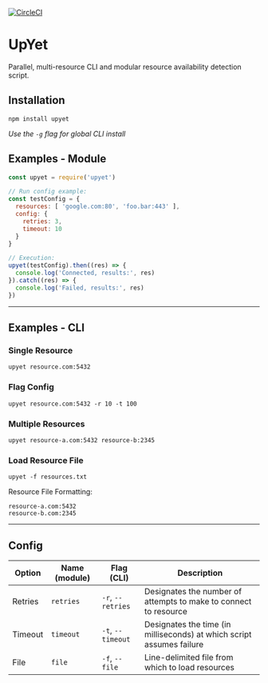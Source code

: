[![CircleCI](https://img.shields.io/circleci/project/TechnologyAdvice/upyet/master.svg)]()

# UpYet

Parallel, multi-resource CLI and modular resource availability detection script.

## Installation

```
npm install upyet
```

*Use the `-g` flag for global CLI install*

## Examples - Module

```javascript
const upyet = require('upyet')

// Run config example: 
const testConfig = {
  resources: [ 'google.com:80', 'foo.bar:443' ],
  config: {
    retries: 3,
    timeout: 10
  }
}

// Execution:
upyet(testConfig).then((res) => {
  console.log('Connected, results:', res)
}).catch((res) => {
  console.log('Failed, results:', res)
})
```

---

## Examples - CLI

### Single Resource
```
upyet resource.com:5432
```

### Flag Config
```
upyet resource.com:5432 -r 10 -t 100
```

### Multiple Resources
```
upyet resource-a.com:5432 resource-b:2345
```

### Load Resource File
```
upyet -f resources.txt
```

Resource File Formatting:
```
resource-a.com:5432
resource-b.com:2345
```

---

## Config

| Option  | Name (module) | Flag (CLI)        | Description                                                           |
|---------|---------------|-------------------|-----------------------------------------------------------------------|
| Retries | `retries`     | `-r`, `--retries` | Designates the number of attempts to make to connect to resource      |
| Timeout | `timeout`     | `-t`, `--timeout` | Designates the time (in milliseconds) at which script assumes failure |
| File    | `file`        | `-f`, `--file`    | Line-delimited file from which to load resources                      |